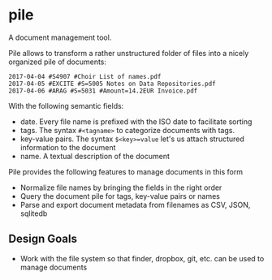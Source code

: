 # pile

A document management tool.

Pile allows to transform a rather unstructured folder of files into a nicely organized pile of
documents:

```
2017-04-04 #S4907 #Choir List of names.pdf
2017-04-05 #EXCITE #S=5005 Notes on Data Repositories.pdf
2017-04-06 #ARAG #S=5031 #Amount=14.2EUR Invoice.pdf
```

With the following semantic fields:

- date. Every file name is prefixed with the ISO date to facilitate sorting
- tags. The syntax `#<tagname>` to categorize documents with tags.
- key-value pairs. The syntax `$<key>=value` let's us attach structured information to the document
- name. A textual description of the document

Pile provides the following features to manage documents in this form

- Normalize file names by bringing the fields in the right order
- Query the document pile for tags, key-value pairs or names
- Parse and export document metadata from filenames as CSV, JSON, sqlitedb

## Design Goals

- Work with the file system so that finder, dropbox, git, etc. can be used to manage documents
